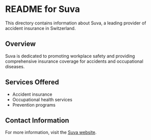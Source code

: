 # README for Suva

This directory contains information about Suva, a leading provider of accident insurance in Switzerland. 

## Overview

Suva is dedicated to promoting workplace safety and providing comprehensive insurance coverage for accidents and occupational diseases. 

## Services Offered

- Accident insurance
- Occupational health services
- Prevention programs

## Contact Information

For more information, visit the [Suva website](https://www.suva.ch).